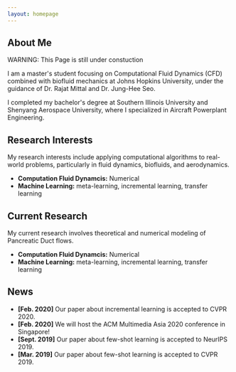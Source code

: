 ```yaml
---
layout: homepage
---
```


## About Me


WARNING: This Page is still under constuction

I am a master's student focusing on Computational Fluid Dynamics (CFD) combined with biofluid mechanics at Johns Hopkins University, under the guidance of Dr. Rajat Mittal and Dr. Jung-Hee Seo.



I completed my bachelor's degree at Southern Illinois University and Shenyang Aerospace University, where I specialized in Aircraft Powerplant Engineering.


## Research Interests

My research interests include applying computational algorithms to real-world problems, particularly in fluid dynamics, biofluids, and aerodynamics.


- **Computation Fluid Dynamcis:** Numerical 
- **Machine Learning:** meta-learning, incremental learning, transfer learning



## Current Research 

My current research involves theoretical and numerical modeling of Pancreatic Duct flows.


- **Computation Fluid Dynamcis:** Numerical 
- **Machine Learning:** meta-learning, incremental learning, transfer learning





## News

- **[Feb. 2020]** Our paper about incremental learning is accepted to CVPR 2020.
- **[Feb. 2020]** We will host the ACM Multimedia Asia 2020 conference in Singapore!
- **[Sept. 2019]** Our paper about few-shot learning is accepted to NeurIPS 2019.
- **[Mar. 2019]** Our paper about few-shot learning is accepted to CVPR 2019.
<!-- 
{% include_relative _includes/publications.md %}

{% include_relative _includes/services.md %} -->

